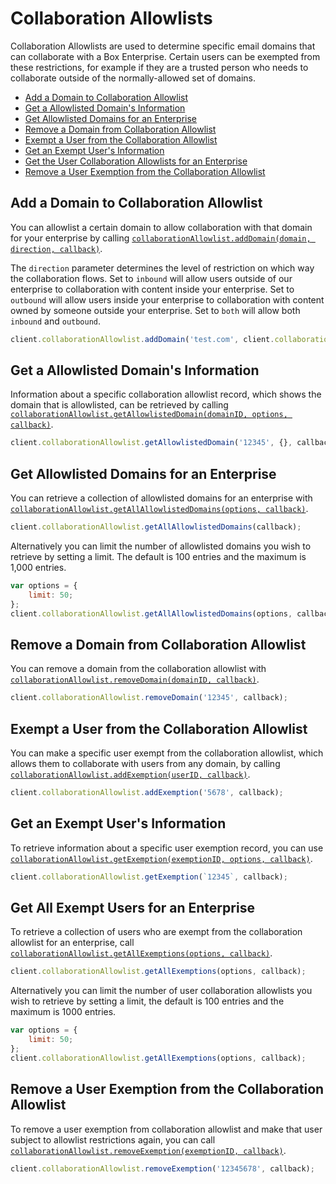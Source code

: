 Collaboration Allowlists
========================

Collaboration Allowlists are used to determine specific email domains that can collaborate
with a Box Enterprise.   Certain users can be exempted from these restrictions, for example
if they are a trusted person who needs to collaborate outside of the normally-allowed set of
domains.

<!-- START doctoc generated TOC please keep comment here to allow auto update -->
<!-- DON'T EDIT THIS SECTION, INSTEAD RE-RUN doctoc TO UPDATE -->


- [Add a Domain to Collaboration Allowlist](#add-a-domain-to-collaboration-allowlist)
- [Get a Allowlisted Domain's Information](#get-a-allowlisted-domains-information)
- [Get Allowlisted Domains for an Enterprise](#get-allowlisted-domains-for-an-enterprise)
- [Remove a Domain from Collaboration Allowlist](#remove-a-domain-from-collaboration-allowlist)
- [Exempt a User from the Collaboration Allowlist](#exempt-a-user-from-the-collaboration-allowlist)
- [Get an Exempt User's Information](#get-an-exempt-users-information)
- [Get the User Collaboration Allowlists for an Enterprise](#get-the-user-collaboration-allowlists-for-an-enterprise)
- [Remove a User Exemption from the Collaboration Allowlist](#remove-a-user-exemption-from-the-collaboration-allowlist)

<!-- END doctoc generated TOC please keep comment here to allow auto update -->

Add a Domain to Collaboration Allowlist
---------------------------------------

You can allowlist a certain domain to allow collaboration with that domain for your
enterprise by calling
[`collaborationAllowlist.addDomain(domain, direction, callback)`](http://opensource.box.com/box-node-sdk/jsdoc/CollaborationAllowlist.html#addDomain).

The `direction` parameter determines the level of restriction on which way the collaboration flows. Set to `inbound` will allow users outside of our enterprise to collaboration with content inside your enterprise. Set to `outbound` will allow users inside your enterprise to collaboration with content owned by someone outside your enterprise. Set to `both` will allow both `inbound` and `outbound`.

<!-- sample post_collaboration_whitelist_entries -->
```js
client.collaborationAllowlist.addDomain('test.com', client.collaborationAllowlist.directions.INBOUND, callback);
```

Get a Allowlisted Domain's Information
--------------------------------------

Information about a specific collaboration allowlist record, which shows
the domain that is allowlisted, can be retrieved by calling
[`collaborationAllowlist.getAllowlistedDomain(domainID, options, callback)`](http://opensource.box.com/box-node-sdk/jsdoc/CollaborationAllowlist.html#getAllowlistedDomain).

<!-- sample get_collaboration_whitelist_entries_id -->
```js
client.collaborationAllowlist.getAllowlistedDomain('12345', {}, callback);
```

Get Allowlisted Domains for an Enterprise
-----------------------------------------

You can retrieve a collection of allowlisted domains for an enterprise with
[`collaborationAllowlist.getAllAllowlistedDomains(options, callback)`](http://opensource.box.com/box-node-sdk/jsdoc/CollaborationAllowlist.html#getAllAllowlistedDomains).

<!-- sample get_collaboration_whitelist_entries -->
```js
client.collaborationAllowlist.getAllAllowlistedDomains(callback);
```

Alternatively you can limit the number of allowlisted domains you wish to
retrieve by setting a limit.  The default is 100 entries and the maximum is 1,000 entries.

```js
var options = {
    limit: 50;
};
client.collaborationAllowlist.getAllAllowlistedDomains(options, callback);
```

Remove a Domain from Collaboration Allowlist
--------------------------------------------

You can remove a domain from the collaboration allowlist with
[`collaborationAllowlist.removeDomain(domainID, callback)`](http://opensource.box.com/box-node-sdk/jsdoc/CollaborationAllowlist.html#removeDomain).

<!-- sample delete_collaboration_whitelist_entries_id -->
```js
client.collaborationAllowlist.removeDomain('12345', callback);
```

Exempt a User from the Collaboration Allowlist
----------------------------------------------

You can make a specific user exempt from the collaboration allowlist, which
allows them to collaborate with users from any domain, by calling
[`collaborationAllowlist.addExemption(userID, callback)`](http://opensource.box.com/box-node-sdk/jsdoc/Collaborations.html#addExemption).

<!-- sample post_collaboration_whitelist_exempt_targets -->
```js
client.collaborationAllowlist.addExemption('5678', callback);
```

Get an Exempt User's Information
--------------------------------

To retrieve information about a specific user exemption record, you can use
[`collaborationAllowlist.getExemption(exemptionID, options, callback)`](http://opensource.box.com/box-node-sdk/jsdoc/CollaborationAllowlist.html#getExemption).

<!-- sample get_collaboration_whitelist_exempt_targets_id -->
```js
client.collaborationAllowlist.getExemption(`12345`, callback);
```

Get All Exempt Users for an Enterprise
--------------------------------------

To retrieve a collection of users who are exempt from the collaboration allowlist
for an enterprise, call
[`collaborationAllowlist.getAllExemptions(options, callback)`](http://opensource.box.com/box-node-sdk/jsdoc/CollaborationAllowlist.html#getAllExemptions).

<!-- sample get_collaboration_whitelist_exempt_targets -->
```js
client.collaborationAllowlist.getAllExemptions(options, callback);
```

Alternatively you can limit the number of user collaboration allowlists you wish to retrieve by setting a limit, the default is 100 entries and the maximum is 1000 entries.

```js
var options = {
    limit: 50;
};
client.collaborationAllowlist.getAllExemptions(options, callback);
```

Remove a User Exemption from the Collaboration Allowlist
--------------------------------------------------------

To remove a user exemption from collaboration allowlist and make that user
subject to allowlist restrictions again, you can call
[`collaborationAllowlist.removeExemption(exemptionID, callback)`](http://opensource.box.com/box-node-sdk/jsdoc/CollaborationAllowlist.html#removeExemption).

<!-- sample delete_collaboration_whitelist_exempt_targets_id -->
```js
client.collaborationAllowlist.removeExemption('12345678', callback);
```